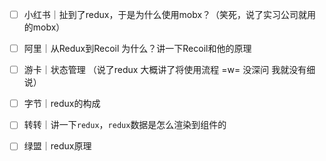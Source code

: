 - [ ] 小红书｜扯到了redux，于是为什么使用mobx？（笑死，说了实习公司就用的mobx）
- [ ] 阿里｜从Redux到Recoil 为什么？讲一下Recoil和他的原理
- [ ] 游卡｜状态管理 （说了redux 大概讲了将使用流程 =w= 没深问 我就没有细说）
- [ ] 字节｜redux的构成
- [ ] 转转｜讲一下`redux`，`redux`数据是怎么渲染到组件的
- [ ] 绿盟｜redux原理

